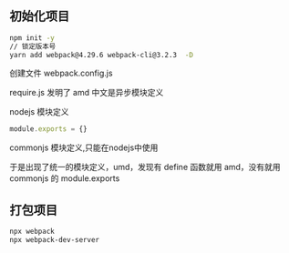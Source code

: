 ## 初始化项目

```bash
npm init -y 
// 锁定版本号
yarn add webpack@4.29.6 webpack-cli@3.2.3  -D
```
创建文件 webpack.config.js

require.js 发明了 amd 中文是异步模块定义
 
nodejs 模块定义
```js
module.exports = {}
```
commonjs 模块定义,只能在nodejs中使用

于是出现了统一的模块定义，umd，发现有 define 函数就用 amd，没有就用 commonjs
的 module.exports

## 打包项目

```bash
npx webpack
npx webpack-dev-server
```


